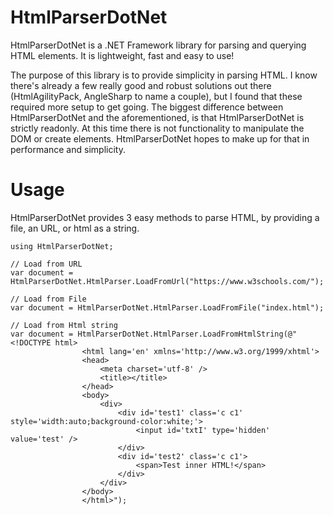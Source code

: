 # HtmlParserDotNet

HtmlParserDotNet is a .NET Framework library for parsing and querying HTML elements. It is lightweight, fast and easy to use!

The purpose of this library is to provide simplicity in parsing HTML. I know there's already a few really good and robust solutions out there (HtmlAgilityPack, AngleSharp to name a couple), but I found that these required more setup to get going. The biggest difference between HtmlParserDotNet and the aforementioned, is that HtmlParserDotNet is strictly readonly. At this time there is not functionality to manipulate the DOM or create elements. HtmlParserDotNet hopes to make up for that in performance and simplicity.

# Usage

HtmlParserDotNet provides 3 easy methods to parse HTML, by providing a file, an URL, or html as a string.

```
using HtmlParserDotNet;
```

```
// Load from URL
var document = HtmlParserDotNet.HtmlParser.LoadFromUrl("https://www.w3schools.com/");

// Load from File
var document = HtmlParserDotNet.HtmlParser.LoadFromFile("index.html");

// Load from Html string
var document = HtmlParserDotNet.HtmlParser.LoadFromHtmlString(@"<!DOCTYPE html>
                <html lang='en' xmlns='http://www.w3.org/1999/xhtml'>
                <head>
                    <meta charset='utf-8' />
                    <title></title>
                </head>
                <body>
                    <div>
                        <div id='test1' class='c c1' style='width:auto;background-color:white;'>
                            <input id='txtI' type='hidden' value='test' />
                        </div>
                        <div id='test2' class='c c1'>
                            <span>Test inner HTML!</span>
                        </div>
                    </div>
                </body>
                </html>");
```
